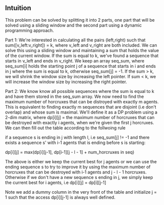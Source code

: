 ## Intuition

This problem can be solved by splitting it into 2 parts, one part that will be solved using a sliding window and the second part using a dynamic programming approach.

Part 1: We're interested in calculating all the pairs (left,right) such that sum([v_left:v_right]) = k, where v_left and v_right are both included. We can solve this using a sliding window and maintaining a sum that holds the value of the current window. If the sum is equal to k, we've found a sequence that starts in v_left and ends in v_right. We keep an array seq_sum, where seq_sum[i] holds the starting point j of a sequence that starts in i and ends in j where the sum is equal to k, otherwise seq_sum[j] = -1. If the sum > k, we will shrink the window size by increasing the left pointer. If sum < k, we will increase the window size by increasing the right pointer.

Part 2: We know know all possible sequences where the sum is equal to k and have them stored in the seq_sum array. We now need to find the maximum number of horcruxes that can be distroyed with exactly m agents. This is equivalent to finding exactly m sequences that are disjoint (i.e don't overlap) and whose sum is maximal. We'll define it as a DP problem using a 2-dim matrix, where dp[i][j] = the maximum number of horcruxes that can be destroyed with exactly i agents, when we're given the first j horcruxes. We can then fill out the table according to the follwoing rule 

if a sequence s is ending in j with length l, i.e seq_sum[j] != -1 and there exists a sequence s' with i-1 agents that is ending before s is starting:

dp[i][j] = max(dp[i][j-1], dp[i-1][j - l - 1] + num_horcruxes in seq)

The above is either we keep the current best for j agents or we can use the ending sequence s to try to improve it by using the maximum number of horcruxes that can be destroyed with i-1 agents and j - l - 1 horcruxes.
Otherwise if we don't have a new sequence s ending in j, we simply keep the current best for i agents, i.e
dp[i][j] = dp[i][j-1]

Note we add a dummy column in the very front of the table and initialize j = 1 such that the access dp[i][j-1] is always well defined.